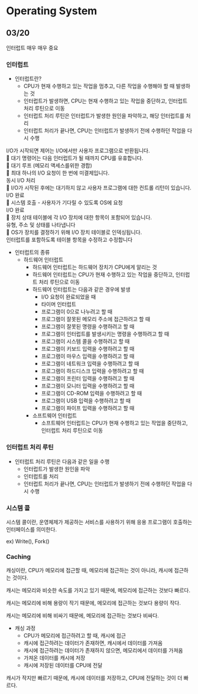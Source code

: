 # Operating System

## 03/20  

인터럽트 매우 매우 중요  

### 인터럽트

- 인터럽트란?  
  - CPU가 현재 수행하고 있는 작업을 멈추고, 다른 작업을 수행해야 할 때 발생하는 것  
  - 인터럽트가 발생하면, CPU는 현재 수행하고 있는 작업을 중단하고, 인터럽트 처리 루틴으로 이동  
  - 인터럽트 처리 루틴은 인터럽트가 발생한 원인을 파악하고, 해당 인터럽트를 처리  
  - 인터럽트 처리가 끝나면, CPU는 인터럽트가 발생하기 전에 수행하던 작업을 다시 수행

I/O가 시작되면 제어는 I/O에서만 사용자 프로그램으로 반환됩니다.  
  대기 명령어는 다음 인터럽트가 될 때까지 CPU를 유휴합니다.  
  대기 루프 (메모리 액세스를위한 경합)  
  최대 하나의 I/O 요청이 한 번에 미결제입니다.  
 동시 I/O 처리  
  I/O가 시작된 후에는 대기하지 않고 사용자 프로그램에 대한 컨트롤 리턴이 있습니다.  
 I/O 완료  
  시스템 호출 - 사용자가 기다릴 수 있도록 OS에 요청  
 I/O 완료  
  장치 상태 테이블에 각 I/O 장치에 대한 항목이 포함되어 있습니다.  
 유형, 주소 및 상태를 나타냅니다  
  OS가 장치를 결정하기 위해 I/O 장치 테이블로 인덱싱됩니다.  
 인터럽트를 포함하도록 테이블 항목을 수정하고 수정합니다  

- 인터럽트의 종류  
  - 하드웨어 인터럽트  
    - 하드웨어 인터럽트는 하드웨어 장치가 CPU에게 알리는 것  
    - 하드웨어 인터럽트는 CPU가 현재 수행하고 있는 작업을 중단하고, 인터럽트 처리 루틴으로 이동  
    - 하드웨어 인터럽트는 다음과 같은 경우에 발생  
      - I/O 요청이 완료되었을 때  
      - 타이머 인터럽트  
      - 프로그램이 0으로 나누려고 할 때  
      - 프로그램이 잘못된 메모리 주소에 접근하려고 할 때  
      - 프로그램이 잘못된 명령을 수행하려고 할 때  
      - 프로그램이 인터럽트를 발생시키는 명령을 수행하려고 할 때  
      - 프로그램이 시스템 콜을 수행하려고 할 때  
      - 프로그램이 키보드 입력을 수행하려고 할 때  
      - 프로그램이 마우스 입력을 수행하려고 할 때  
      - 프로그램이 네트워크 입력을 수행하려고 할 때  
      - 프로그램이 하드디스크 입력을 수행하려고 할 때  
      - 프로그램이 프린터 입력을 수행하려고 할 때  
      - 프로그램이 모니터 입력을 수행하려고 할 때  
      - 프로그램이 CD-ROM 입력을 수행하려고 할 때  
      - 프로그램이 USB 입력을 수행하려고 할 때  
      - 프로그램이 파이프 입력을 수행하려고 할 때  
    - 소프트웨어 인터럽트
      - 소프트웨어 인터럽트는 CPU가 현재 수행하고 있는 작업을 중단하고, 인터럽트 처리 루틴으로 이동

### 인터럽트 처리 루틴

- 인터럽트 처리 루틴은 다음과 같은 일을 수행  
  - 인터럽트가 발생한 원인을 파악  
  - 인터럽트를 처리  
  - 인터럽트 처리가 끝나면, CPU는 인터럽트가 발생하기 전에 수행하던 작업을 다시 수행

### 시스템 콜

시스템 콜이란, 운영체제가 제공하는 서비스를 사용하기 위해 응용 프로그램이 호출하는 인터페이스를 의미한다.

ex) Write(), Fork()

### Caching

캐싱이란, CPU가 메모리에 접근할 때, 메모리에 접근하는 것이 아니라, 캐시에 접근하는 것이다.

캐시는 메모리와 비슷한 속도를 가지고 있기 때문에, 메모리에 접근하는 것보다 빠르다.

캐시는 메모리에 비해 용량이 작기 때문에, 메모리에 접근하는 것보다 용량이 작다.

캐시는 메모리에 비해 비싸기 때문에, 메모리에 접근하는 것보다 비싸다.

- 캐싱 과정  
  - CPU가 메모리에 접근하려고 할 때, 캐시에 접근  
  - 캐시에 접근하려는 데이터가 존재하면, 캐시에서 데이터를 가져옴  
  - 캐시에 접근하려는 데이터가 존재하지 않으면, 메모리에서 데이터를 가져옴  
  - 가져온 데이터를 캐시에 저장  
  - 캐시에 저장된 데이터를 CPU에 전달

캐시가 작지만 빠르기 때문에, 캐시에 데이터를 저장하고, CPU에 전달하는 것이 더 빠르다.

